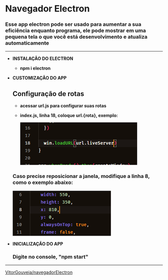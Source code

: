 # Navegador Electron

### Esse app electron pode ser usado para aumentar a sua eficiência enquanto programa, ele pode mostrar em uma pequena tela o que você está desenvolvimento e atualiza automaticamente

---

- **INSTALAÇÃO DO ELECTRON**
    - **npm i electron**
- **CUSTOMIZAÇÃO DO APP**

    ## Configuração de rotas

    - **acessar url.js para configurar suas rotas**
    - **index.js, linha 18, coloque url.{rota}, exemplo:**

        ![/src/codeRotas.png](/src/codeRotas.png)

    ### Caso precise reposicionar a janela, modifique a linha 8, como o exemplo abaixo:

    ![/src/codePosition.png](/src/codePosition.png)

- **INICIALIZAÇÃO DO APP**

    ### Digite no console, "npm start"

---

[VitorGouveia/navegadorElectron](https://github.com/VitorGouveia/navegadorElectron)
